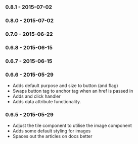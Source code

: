 ### 0.8.1 - 2015-07-02
### 0.8.0 - 2015-07-02
### 0.7.0 - 2015-06-22
### 0.6.8 - 2015-06-15
### 0.6.7 - 2015-06-15
### 0.6.6 - 2015-05-29
- Adds default purpose and size to button (and flag)
- Swaps button tag to anchor tag when an href is passed in
- Adds and click handler
- Adds data attribute functionality.

### 0.6.5 - 2015-05-29
- Adjust the tile component to utilise the image component
- Adds some default styling for images
- Spaces out the articles on docs better

